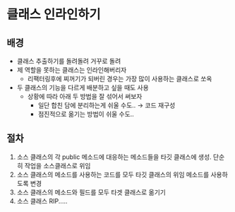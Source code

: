 # 클래스 인라인하기
## 배경
- 클래스 추출하기를 돌려돌려 거꾸로 돌려
- 제 역할을 못하는 클래스는 인라인해버리자
  - 리팩터링후에 찌꺼기가 되버린 경우는 가장 많이 사용하는 클래스로 쏘옥
- 두 클래스의 기능을 다르게 배분하고 싶을 때도 사용
  - 상황에 따라 아래 두 방법을 잘 섞어서 써보자
    - 일단 합친 담에 분리하는게 쉬울 수도.. → 코드 재구성
    - 점진적으로 옮기는 방법이 쉬울 수도..

## 절차
1. 소스 클래스의 각 public 메소드에 대응하는 메소드들을 타깃 클래스에 생성. 단순히 작업을 소스클래스로 위임
2. 소스 클래스의 메소드를 사용하는 코드를 모두 타깃 클래스의 위임 메소드를 사용하도록 변경
3. 소스 클래스의 메소드와 필드를 모두 타겟 클래스로 옮기기
4. 소스 클래스 RIP..... 